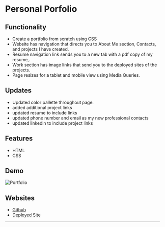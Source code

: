 # Personal Porfolio


## Functionality 
* Create a portfolio from scratch using CSS 
* Website has navigation that directs you to About Me section, Contacts, and projects I have created.
* Resume navigation link sends you to a new tab with a pdf copy of my resume,.
* Work section has image links that send you to the deployed sites of the projects.
* Page resizes for a tablet and mobile view using Media Queries.

## Updates
* Updated color pallette throughout page.
* added additional project links
* updated resume to include links
* updated phone number and email as my new professional contacts
* updated linkedin to include project links

## Features
* HTML
* CSS
  
## Demo
![Portfolio](assets\misc\updated_portfolio.gif)

## Websites

* [Github](https://github.com/meredithcoyne/advance_portfolio)
* [Deployed Site](https://meredithcoyne.github.io/advance_portfolio/)
---
